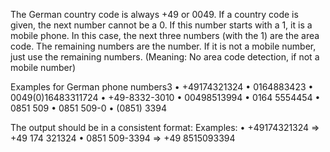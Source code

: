 The German country code is always +49 or 0049. If a country code is given, the next number
cannot be a 0. If this number starts with a 1, it is a mobile phone. In this case, the next three
numbers (with the 1) are the area code. The remaining numbers are the number. If it is not
a mobile number, just use the remaining numbers. (Meaning: No area code detection, if not a
mobile number)

Examples for German phone numbers3
• +49174321324
• 0164883423
• 0049(0)16483311724
• +49-8332-3010
• 00498513994
• 0164 5554454
• 0851 509
• 0851 509-0
• (0851) 3394

The output should be in a consistent format: <COUNTRY CODE> <AREA CODE> <NUMBER>
Examples:
• +49174321324 ⇒ +49 174 321324 • 0851 509-3394 ⇒ +49 8515093394
